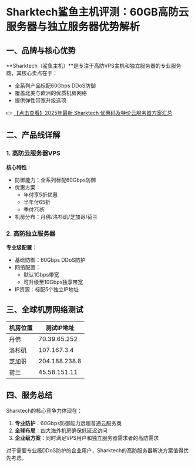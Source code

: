 # Sharktech鲨鱼主机评测：60GB高防云服务器与独立服务器优势解析

## 一、品牌与核心优势
**Sharktech（鲨鱼主机）**是专注于高防VPS主机和独立服务器的专业服务商，其核心卖点在于：
- 全系列产品标配60Gbps DDoS防御
- 覆盖北美与欧洲的优质机房网络
- 提供弹性带宽升级选项

👉 [【点击查看】2025年最新 Sharktech 优惠码及特价云服务器方案汇总](https://bit.ly/Sharktech)

## 二、产品线详解
### 1. 高防云服务器VPS
**核心特性**：
- 防御能力：全系列标配60Gbps防御
- 优惠方案：
  - 年付享5折优惠
  - 半年付65折
  - 季付75折
- 机房分布：丹佛/洛杉矶/芝加哥/荷兰

### 2. 高防独立服务器
**专业级配置**：
- 基础防御：60Gbps DDoS防护
- 网络配置：
  - 默认1Gbps带宽
  - 可升级至10Gbps独享带宽
- IP资源：标配5个独立IP地址

## 三、全球机房网络测试
| 机房位置 | 测试IP地址     |
|----------|----------------|
| 丹佛     | 70.39.65.252   |
| 洛杉矶   | 107.167.3.4    |
| 芝加哥   | 204.188.238.8  |
| 荷兰     | 45.58.151.11   |

## 四、服务总结
Sharktech的核心竞争力体现在：
1. **专业防护**：60Gbps防御能力远超普通云服务商
2. **全球布局**：四大海外机房确保低延迟访问
3. **企业级方案**：同时满足VPS用户和独立服务器需求者的高防需求

对于需要专业级DDoS防护的企业用户，Sharktech的高防服务器解决方案值得优先考虑。